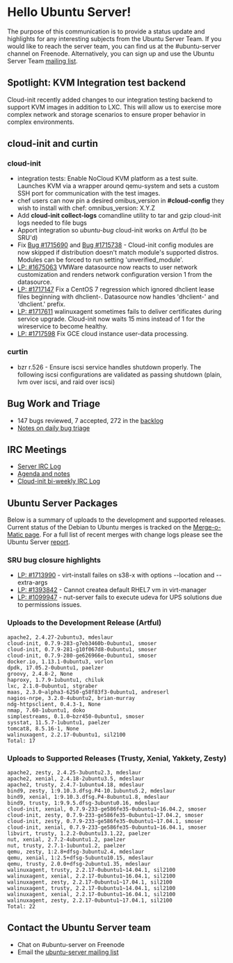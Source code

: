 # Hello Ubuntu Server!
The purpose of this communication is to provide a status update and highlights for any interesting subjects from the Ubuntu Server Team. If you would like to reach the server team, you can find us at the #ubuntu-server channel on Freenode. Alternatively, you can sign up and use the Ubuntu Server Team [mailing list](https://lists.ubuntu.com/mailman/listinfo/ubuntu-server).

## Spotlight: KVM Integration test backend
Cloud-init recently added changes to our integration testing backend to support KVM images in addition to LXC. This will allow us to exercise more complex network and storage scenarios to ensure proper behavior in complex environments.

## cloud-init and curtin
### cloud-init
- integration tests: Enable NoCloud KVM platform as a test suite. Launches KVM via a wrapper around qemu-system and sets a custom SSH port for communication with the test images.
- chef users can now pin a desired omibus_version in **#cloud-config** they wish to install with chef: omnibus_version: X.Y.Z
-  Add **cloud-init collect-logs** comandline utility to tar and gzip cloud-init logs needed to file bugs
- Apport integration so *ubuntu-bug* cloud-init works on Artful (to be SRU'd)
- Fix [Bug #1715690](https://bugs.launchpad.net/cloud-init/+bug/1715690)  and [Bug #1715738](https://bugs.launchpad.net/cloud-init/+bug/1715738) - Cloud-init config modules are now skipped if distribution doesn't match module's supported distros. Modules can be forced to run setting 'unverified_module'.
- [LP: #1675063](https://bugs.launchpad.net/cloud-init/+bug/1675063)  VMWare datasource now reacts to user network customization and renders network configuration version 1 from the datasource.
- [LP: #1717147](https://bugs.launchpad.net/cloud-init/+bug/1717147) Fix a CentOS 7 regression which ignored dhclient lease files beginning with dhclient-. Datasource now handles 'dhclient-' and 'dhclient.' prefix.
- [LP: #1717611](https://bugs.launchpad.net/cloud-init/+bug/1717611) walinuxagent sometimes fails to deliver certificates during service upgrade. Cloud-init now waits 15 mins instead of 1 for the wireservice to become healthy.
- [LP: #1717598](https://bugs.launchpad.net/cloud-init/+bug/1717598) Fix GCE cloud instance user-data processing.


### curtin
- bzr r.526 - Ensure iscsi service handles shutdown properly. The following iscsi configurations are validated as passing shutdown (plain, lvm over iscsi, and raid over iscsi)

## Bug Work and Triage
- 147 bugs reviewed, 7 accepted, 272 in the [backlog](https://bugs.launchpad.net/~ubuntu-server/+subscribedbugs)
- [Notes on daily bug triage](https://wiki.ubuntu.com/ServerTeam/KnowledgeBase#Bug_Triage)

## IRC Meetings
- [Server IRC Log](https://ubottu.com/meetingology/logs/ubuntu-meeting/2017/ubuntu-meeting.2017-09-19-16.01.html)
- [Agenda and notes](https://wiki.ubuntu.com/ServerTeam/Meeting)
- [Cloud-init bi-weekly IRC Log](https://cloud-init.github.io/status-2017-09-18.html)

## Ubuntu Server Packages
Below is a summary of uploads to the development and supported releases. Current status of the Debian to Ubuntu merges is tracked on the [Merge-o-Matic page](https://merges.ubuntu.com/main.html). For a full list of recent merges with change logs please see the Ubuntu Server [report](http://reqorts.qa.ubuntu.com/reports/ubuntu-server/merges.html).


### SRU bug closure highlights
- [LP: #1713990](https://bugs.launchpad.net/ubuntu/+source/virt-manager/+bug/1713990) - virt-install failes on s38-x with options --location and --extra-args
- [LP: #1393842](https://bugs.launchpad.net/bugs/1393842) - Cannot createa default RHEL7 vm in virt-manager
- [LP: #1099947](https://bugs.launchpad.net/bugs/1393842) - nut-server fails to execute udeva for UPS solutions due to permissions issues.

### Uploads to the Development Release (Artful)
```
apache2, 2.4.27-2ubuntu3, mdeslaur
cloud-init, 0.7.9-283-g7eb3460b-0ubuntu1, smoser
cloud-init, 0.7.9-281-g10f067d8-0ubuntu1, smoser
cloud-init, 0.7.9-280-ge626966e-0ubuntu1, smoser
docker.io, 1.13.1-0ubuntu3, vorlon
dpdk, 17.05.2-0ubuntu1, paelzer
groovy, 2.4.8-2, None
haproxy, 1.7.9-1ubuntu1, chiluk
lxc, 2.1.0-0ubuntu1, stgraber
maas, 2.3.0~alpha3-6250-g58f83f3-0ubuntu1, andreserl
nagios-nrpe, 3.2.0-4ubuntu2, brian-murray
ndg-httpsclient, 0.4.3-1, None
nmap, 7.60-1ubuntu1, doko
simplestreams, 0.1.0~bzr450-0ubuntu1, smoser
sysstat, 11.5.7-1ubuntu1, paelzer
tomcat8, 8.5.16-1, None
walinuxagent, 2.2.17-0ubuntu1, sil2100
Total: 17
```

### Uploads to Supported Releases (Trusty, Xenial, Yakkety, Zesty)
```
apache2, zesty, 2.4.25-3ubuntu2.3, mdeslaur
apache2, xenial, 2.4.18-2ubuntu3.5, mdeslaur
apache2, trusty, 2.4.7-1ubuntu4.18, mdeslaur
bind9, zesty, 1:9.10.3.dfsg.P4-10.1ubuntu5.2, mdeslaur
bind9, xenial, 1:9.10.3.dfsg.P4-8ubuntu1.8, mdeslaur
bind9, trusty, 1:9.9.5.dfsg-3ubuntu0.16, mdeslaur
cloud-init, xenial, 0.7.9-233-ge586fe35-0ubuntu1~16.04.2, smoser
cloud-init, zesty, 0.7.9-233-ge586fe35-0ubuntu1~17.04.2, smoser
cloud-init, zesty, 0.7.9-233-ge586fe35-0ubuntu1~17.04.1, smoser
cloud-init, xenial, 0.7.9-233-ge586fe35-0ubuntu1~16.04.1, smoser
libvirt, trusty, 1.2.2-0ubuntu13.1.22, paelzer
nut, xenial, 2.7.2-4ubuntu1.2, paelzer
nut, trusty, 2.7.1-1ubuntu1.2, paelzer
qemu, zesty, 1:2.8+dfsg-3ubuntu2.4, mdeslaur
qemu, xenial, 1:2.5+dfsg-5ubuntu10.15, mdeslaur
qemu, trusty, 2.0.0+dfsg-2ubuntu1.35, mdeslaur
walinuxagent, trusty, 2.2.17-0ubuntu1~14.04.1, sil2100
walinuxagent, xenial, 2.2.17-0ubuntu1~16.04.1, sil2100
walinuxagent, zesty, 2.2.17-0ubuntu1~17.04.1, sil2100
walinuxagent, trusty, 2.2.17-0ubuntu1~14.04.1, sil2100
walinuxagent, xenial, 2.2.17-0ubuntu1~16.04.1, sil2100
walinuxagent, zesty, 2.2.17-0ubuntu1~17.04.1, sil2100
Total: 22
```

## Contact the Ubuntu Server team
- Chat on #ubuntu-server on Freenode
- Email the [ubuntu-server mailing list](https://lists.ubuntu.com/mailman/listinfo/ubuntu-server)
